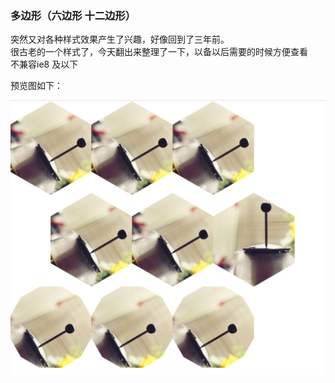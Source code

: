 ### 多边形（六边形 十二边形）
<p>突然又对各种样式效果产生了兴趣，好像回到了三年前。<br>
很古老的一个样式了，今天翻出来整理了一下，以备以后需要的时候方便查看<br>
不兼容ie8 及以下</p>
预览图如下：

![image](https://raw.githubusercontent.com/495714201/Imgs-for-markdown/master/demo-polygon-01.png)
